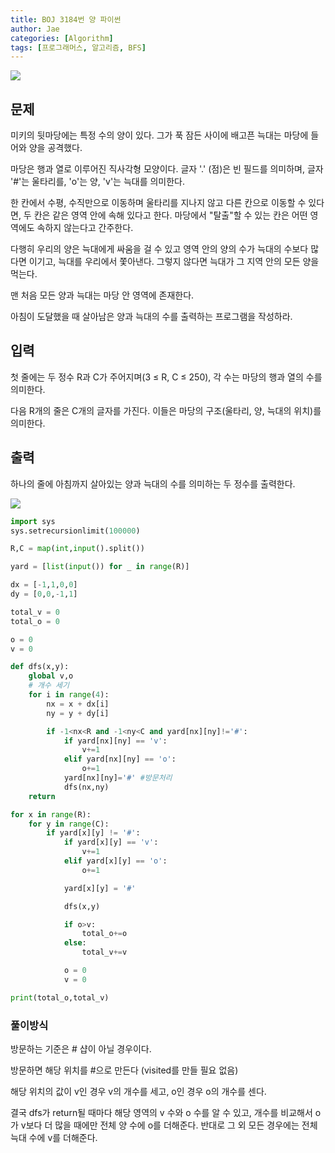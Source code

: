 ```yaml
---
title: BOJ 3184번 양 파이썬
author: Jae
categories: [Algorithm]
tags: [프로그래머스, 알고리즘, BFS]
---
```


![](https://velog.velcdn.com/images/a87380/post/6fd8b823-1d4d-425b-82ff-1a3b3eecfb9c/image.png)

## 문제

미키의 뒷마당에는 특정 수의 양이 있다. 그가 푹 잠든 사이에 배고픈 늑대는 마당에 들어와 양을 공격했다.

마당은 행과 열로 이루어진 직사각형 모양이다. 글자 '.' (점)은 빈 필드를 의미하며, 글자 '#'는 울타리를, 'o'는 양, 'v'는 늑대를 의미한다.

한 칸에서 수평, 수직만으로 이동하며 울타리를 지나지 않고 다른 칸으로 이동할 수 있다면, 두 칸은 같은 영역 안에 속해 있다고 한다. 마당에서 "탈출"할 수 있는 칸은 어떤 영역에도 속하지 않는다고 간주한다.

다행히 우리의 양은 늑대에게 싸움을 걸 수 있고 영역 안의 양의 수가 늑대의 수보다 많다면 이기고, 늑대를 우리에서 쫓아낸다. 그렇지 않다면 늑대가 그 지역 안의 모든 양을 먹는다.

맨 처음 모든 양과 늑대는 마당 안 영역에 존재한다.

아침이 도달했을 때 살아남은 양과 늑대의 수를 출력하는 프로그램을 작성하라.

## 입력

첫 줄에는 두 정수 R과 C가 주어지며(3 ≤ R, C ≤ 250), 각 수는 마당의 행과 열의 수를 의미한다.

다음 R개의 줄은 C개의 글자를 가진다. 이들은 마당의 구조(울타리, 양, 늑대의 위치)를 의미한다.

## 출력

하나의 줄에 아침까지 살아있는 양과 늑대의 수를 의미하는 두 정수를 출력한다.

![](https://velog.velcdn.com/images/a87380/post/a394a1a5-6e65-4f33-bae5-a8cc20c09b61/image.png)

```python
import sys
sys.setrecursionlimit(100000)

R,C = map(int,input().split())

yard = [list(input()) for _ in range(R)]

dx = [-1,1,0,0]
dy = [0,0,-1,1]

total_v = 0
total_o = 0

o = 0
v = 0

def dfs(x,y):
    global v,o
    # 개수 세기
    for i in range(4):
        nx = x + dx[i]
        ny = y + dy[i]

        if -1<nx<R and -1<ny<C and yard[nx][ny]!='#':
            if yard[nx][ny] == 'v':
                v+=1
            elif yard[nx][ny] == 'o':
                o+=1
            yard[nx][ny]='#' #방문처리
            dfs(nx,ny)
    return

for x in range(R):
    for y in range(C):
        if yard[x][y] != '#':
            if yard[x][y] == 'v':
                v+=1
            elif yard[x][y] == 'o':
                o+=1

            yard[x][y] = '#'

            dfs(x,y)

            if o>v:
                total_o+=o
            else:
                total_v+=v

            o = 0
            v = 0

print(total_o,total_v)
```

### 풀이방식

방문하는 기준은 # 샵이 아닐 경우이다.

방문하면 해당 위치를 #으로 만든다 (visited를 만들 필요 없음)

해당 위치의 값이 v인 경우 v의 개수를 세고, o인 경우 o의 개수를 센다.

결국 dfs가 return될 때마다 해당 영역의 v 수와 o 수를 알 수 있고, 개수를 비교해서 o가 v보다 더 많을 때에만 전체 양 수에 o를 더해준다. 반대로 그 외 모든 경우에는 전체 늑대 수에 v를 더해준다.
